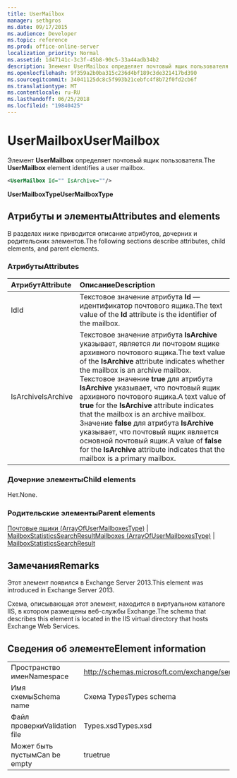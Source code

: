 ```yaml
---
title: UserMailbox
manager: sethgros
ms.date: 09/17/2015
ms.audience: Developer
ms.topic: reference
ms.prod: office-online-server
localization_priority: Normal
ms.assetid: 1d47141c-3c3f-45b8-90c5-33a44adb34b2
description: Элемент UserMailbox определяет почтовый ящик пользователя.
ms.openlocfilehash: 9f359a2b0ba315c236d4bf189c3de321417bd390
ms.sourcegitcommit: 34041125dc8c5f993b21cebfc4f8b72f0fd2cb6f
ms.translationtype: MT
ms.contentlocale: ru-RU
ms.lasthandoff: 06/25/2018
ms.locfileid: "19840425"
---
```

# <a name="usermailbox"></a><span data-ttu-id="0e501-103">UserMailbox</span><span class="sxs-lookup"><span data-stu-id="0e501-103">UserMailbox</span></span>

<span data-ttu-id="0e501-104">Элемент **UserMailbox** определяет почтовый ящик пользователя.</span><span class="sxs-lookup"><span data-stu-id="0e501-104">The **UserMailbox** element identifies a user mailbox.</span></span> 
  
```XML
<UserMailbox Id="" IsArchive=""/>
```

 <span data-ttu-id="0e501-105">**UserMailboxType**</span><span class="sxs-lookup"><span data-stu-id="0e501-105">**UserMailboxType**</span></span>
## <a name="attributes-and-elements"></a><span data-ttu-id="0e501-106">Атрибуты и элементы</span><span class="sxs-lookup"><span data-stu-id="0e501-106">Attributes and elements</span></span>

<span data-ttu-id="0e501-107">В разделах ниже приводится описание атрибутов, дочерних и родительских элементов.</span><span class="sxs-lookup"><span data-stu-id="0e501-107">The following sections describe attributes, child elements, and parent elements.</span></span>
  
### <a name="attributes"></a><span data-ttu-id="0e501-108">Атрибуты</span><span class="sxs-lookup"><span data-stu-id="0e501-108">Attributes</span></span>

|<span data-ttu-id="0e501-109">**Атрибут**</span><span class="sxs-lookup"><span data-stu-id="0e501-109">**Attribute**</span></span>|<span data-ttu-id="0e501-110">**Описание**</span><span class="sxs-lookup"><span data-stu-id="0e501-110">**Description**</span></span>|
|:-----|:-----|
|<span data-ttu-id="0e501-111">Id</span><span class="sxs-lookup"><span data-stu-id="0e501-111">Id</span></span>  <br/> |<span data-ttu-id="0e501-112">Текстовое значение атрибута **Id** — идентификатор почтового ящика.</span><span class="sxs-lookup"><span data-stu-id="0e501-112">The text value of the **Id** attribute is the identifier of the mailbox.</span></span>  <br/> |
|<span data-ttu-id="0e501-113">IsArchive</span><span class="sxs-lookup"><span data-stu-id="0e501-113">IsArchive</span></span>  <br/> |<span data-ttu-id="0e501-114">Текстовое значение атрибута **IsArchive** указывает, является ли почтовом ящике архивного почтового ящика.</span><span class="sxs-lookup"><span data-stu-id="0e501-114">The text value of the **IsArchive** attribute indicates whether the mailbox is an archive mailbox.</span></span> <span data-ttu-id="0e501-115">Текстовое значение **true** для атрибута **IsArchive** указывает, что почтовый ящик архивного почтового ящика.</span><span class="sxs-lookup"><span data-stu-id="0e501-115">A text value of **true** for the **IsArchive** attribute indicates that the mailbox is an archive mailbox.</span></span> <span data-ttu-id="0e501-116">Значение **false** для атрибута **IsArchive** указывает, что почтовый ящик является основной почтовый ящик.</span><span class="sxs-lookup"><span data-stu-id="0e501-116">A value of **false** for the **IsArchive** attribute indicates that the mailbox is a primary mailbox.</span></span>  <br/> |
   
### <a name="child-elements"></a><span data-ttu-id="0e501-117">Дочерние элементы</span><span class="sxs-lookup"><span data-stu-id="0e501-117">Child elements</span></span>

<span data-ttu-id="0e501-118">Нет.</span><span class="sxs-lookup"><span data-stu-id="0e501-118">None.</span></span>
  
### <a name="parent-elements"></a><span data-ttu-id="0e501-119">Родительские элементы</span><span class="sxs-lookup"><span data-stu-id="0e501-119">Parent elements</span></span>

<span data-ttu-id="0e501-120">[Почтовые ящики (ArrayOfUserMailboxesType)](mailboxes-arrayofusermailboxestype.md) | [MailboxStatisticsSearchResult](mailboxstatisticssearchresult.md)</span><span class="sxs-lookup"><span data-stu-id="0e501-120">[Mailboxes (ArrayOfUserMailboxesType)](mailboxes-arrayofusermailboxestype.md) | [MailboxStatisticsSearchResult](mailboxstatisticssearchresult.md)</span></span>
  
## <a name="remarks"></a><span data-ttu-id="0e501-121">Замечания</span><span class="sxs-lookup"><span data-stu-id="0e501-121">Remarks</span></span>

<span data-ttu-id="0e501-122">Этот элемент появился в Exchange Server 2013.</span><span class="sxs-lookup"><span data-stu-id="0e501-122">This element was introduced in Exchange Server 2013.</span></span>
  
<span data-ttu-id="0e501-123">Схема, описывающая этот элемент, находится в виртуальном каталоге IIS, в котором размещены веб-службы Exchange.</span><span class="sxs-lookup"><span data-stu-id="0e501-123">The schema that describes this element is located in the IIS virtual directory that hosts Exchange Web Services.</span></span>
  
## <a name="element-information"></a><span data-ttu-id="0e501-124">Сведения об элементе</span><span class="sxs-lookup"><span data-stu-id="0e501-124">Element information</span></span>

|||
|:-----|:-----|
|<span data-ttu-id="0e501-125">Пространство имен</span><span class="sxs-lookup"><span data-stu-id="0e501-125">Namespace</span></span>  <br/> |http://schemas.microsoft.com/exchange/services/2006/types  <br/> |
|<span data-ttu-id="0e501-126">Имя схемы</span><span class="sxs-lookup"><span data-stu-id="0e501-126">Schema name</span></span>  <br/> |<span data-ttu-id="0e501-127">Схема Types</span><span class="sxs-lookup"><span data-stu-id="0e501-127">Types schema</span></span>  <br/> |
|<span data-ttu-id="0e501-128">Файл проверки</span><span class="sxs-lookup"><span data-stu-id="0e501-128">Validation file</span></span>  <br/> |<span data-ttu-id="0e501-129">Types.xsd</span><span class="sxs-lookup"><span data-stu-id="0e501-129">Types.xsd</span></span>  <br/> |
|<span data-ttu-id="0e501-130">Может быть пустым</span><span class="sxs-lookup"><span data-stu-id="0e501-130">Can be empty</span></span>  <br/> |<span data-ttu-id="0e501-131">true</span><span class="sxs-lookup"><span data-stu-id="0e501-131">true</span></span>  <br/> |
   

